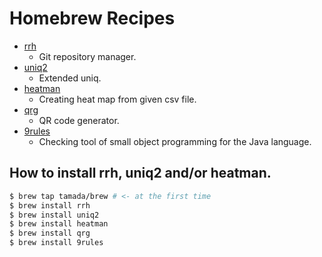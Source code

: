 # Homebrew Recipes

* [rrh](https://github.com/tamada/rrh)
    * Git repository manager.
* [uniq2](https://github.com/tamada/uniq2)
    * Extended uniq.
* [heatman](https://github.com/tamada/goheatman)
    * Creating heat map from given csv file.
* [qrg](https://github.com/tamada/qrg)
    * QR code generator.
* [9rules](https://github.com/tamada/9rules)
    * Checking tool of small object programming for the Java language.

## How to install rrh, uniq2 and/or heatman.

```sh
$ brew tap tamada/brew # <- at the first time
$ brew install rrh
$ brew install uniq2
$ brew install heatman
$ brew install qrg
$ brew install 9rules
```

